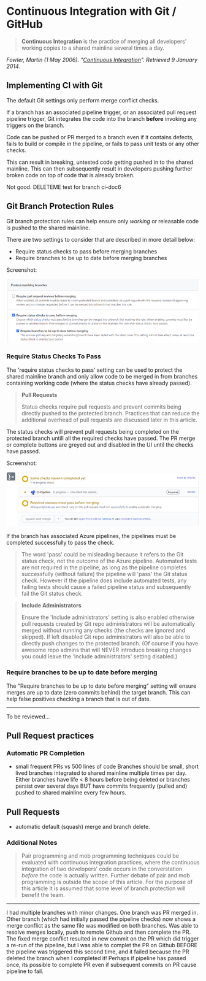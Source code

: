 # Continuous Integration with Git / GitHub

> **Continuous Integration** is the practice of merging all developers' working copies to a shared mainline several times a day.

*Fowler, Martin (1 May 2006). "[Continuous Integration](https://martinfowler.com/articles/continuousIntegration.html)". Retrieved 9 January 2014.*

## Implementing CI with Git 

The default Git settings only perform merge conflict checks.

If a branch has an associated pipeline trigger, or an associated pull request pipeline trigger, Git integrates the code into the branch **before** invoking any triggers on the branch.

Code can be pushed or PR merged to a branch even if it contains defects, fails to build or compile in the pipeline, or fails to pass unit tests or any other checks.

This can result in breaking, untested code getting pushed in to the shared mainline. This can then subsequently result in developers pushing further broken code on top of code that is already broken.

Not good. DELETEME test for branch ci-doc6

## Git Branch Protection Rules

Git branch protection rules can help ensure only *working* or releasable code is pushed to the shared mainline.

There are two settings to consider that are described in more detail below:

- Require status checks to pass before merging branches
- Require branches to be up to date before merging branches

Screenshot:

![Git branch protection status check settings](git-pipeline-status-check.png)

### Require Status Checks To Pass

The 'require status checks to pass' setting can be used to protect the shared mainline branch and only allow code to be merged in from branches containing working code (where the status checks have already passed).

> **Pull Requests**
>
> Status checks require pull requests and prevent commits being directly pushed to the protected branch. Practices that can reduce the additional overhead of pull requests are discussed later in this article.

The status checks will prevent pull requests being completed on the protected branch untill all the required checks have passed. The PR merge or complete buttons are greyed out and disabled in the UI until the checks have passed.

Screenshot:

![Git branch protection status check settings](git-pr-pipeline-status-check.png)

If the branch has associated Azure pipelines, the pipelines must be completed successfully to pass the check.

> The word 'pass' could be misleading because it refers to the Git status check, not the outcome of the Azure pipeline. Automated tests are not required in the pipeline, as long as the pipeline completes successfully (without failure) the pipeline will 'pass' the Git status check. However if the pipeline does include automated tests, any failing tests should cause a failed pipeline status and subsequently fail the Git status check.  


> **Include Administrators**
> 
> Ensure the 'Include administrators' setting is also enabled otherwise pull requests created by Git repo administrators will be automatically merged without running any checks (the checks are ignored and skipped). If left disabled Git repo administrators will also be able to directly push changes to the protected branch. (Of course if you have awesome repo admins that will NEVER introduce breaking changes you could leave the 'Include administrators' setting disabled.) 

### Require branches to be up to date before merging

The "Require branches to be up to date before merging" setting will ensure merges are up to date (zero commits behind) the target branch. This can help false positives checking a branch that is out of date. 

---
To be reviewed...

## Pull Request practices

### Automatic PR Completion
- small frequent PRs vs 500 lines of code
Branches should be small, short lived branches integrated to shared mainline multiple times per day. Either branches have life < 8 hours before being deleted or branches persist over several days BUT have commits frequently (pulled and) pushed to shared mainline every few hours.

## Pull Requests

- automatic default (squash) merge and branch delete.

### Additional Notes

> Pair programming and mob programming techniques could be evaluated with continuous integration practices, where the continuous integration of two developers' code occurs in the converstation *before* the code is actually written. Further debate of pair and mob programming is outside the scope of this article. For the purpose of this article it is assumed that some level of branch protection will benefit the team. 

---
I had multiple branches with minor changes. One branch was PR merged in. Other branch (which had initially passed the pipeline checks) now shows a merge conflict as the same file was modified on both branches. Was able to resolve merges locally, push to remote Github and then complete the PR. The fixed merge conflict resulted in new commit on the PR which did trigger a re-run of the  pipeline, but I was able to complet the PR on Github BEFORE the pipeline was triggered this second time, and it failed because the PR deleted the branch when I completed it! Perhaps if pipeline has passed once, its possible to complete PR even if subsequent commits on PR cause pipeline to fail.